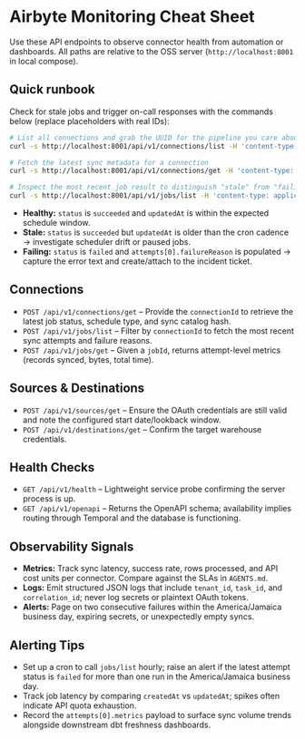 # Airbyte Monitoring Cheat Sheet

Use these API endpoints to observe connector health from automation or dashboards. All paths are relative to the OSS server (`http://localhost:8001` in local compose).

## Quick runbook

Check for stale jobs and trigger on-call responses with the commands below (replace placeholders with real IDs):

```bash
# List all connections and grab the UUID for the pipeline you care about
curl -s http://localhost:8001/api/v1/connections/list -H 'content-type: application/json' -d '{"workspaceId": "00000000-0000-0000-0000-000000000000"}' | jq '.connections[] | {name, connectionId, scheduleType}'

# Fetch the latest sync metadata for a connection
curl -s http://localhost:8001/api/v1/connections/get -H 'content-type: application/json' -d '{"connectionId": "<CONNECTION_ID>"}' | jq '{name: .name, schedule: .scheduleData, latestJobCreatedAt: .latestSyncJobCreatedAt}'

# Inspect the most recent job result to distinguish "stale" from "failing"
curl -s http://localhost:8001/api/v1/jobs/list -H 'content-type: application/json' -d '{"configTypes": ["sync"], "configId": "<CONNECTION_ID>", "pagination": {"pageSize": 1}}' | jq '.jobs[0] | {jobId, status, createdAt, updatedAt, attempts: [.attempts[] | {status, failureReason: .failureSummary?.failureReason}]}'
```

- **Healthy:** `status` is `succeeded` and `updatedAt` is within the expected schedule window.
- **Stale:** `status` is `succeeded` but `updatedAt` is older than the cron cadence → investigate scheduler drift or paused jobs.
- **Failing:** `status` is `failed` and `attempts[0].failureReason` is populated → capture the error text and create/attach to the incident ticket.

## Connections
- `POST /api/v1/connections/get` – Provide the `connectionId` to retrieve the latest job status, schedule type, and sync catalog hash.
- `POST /api/v1/jobs/list` – Filter by `connectionId` to fetch the most recent sync attempts and failure reasons.
- `POST /api/v1/jobs/get` – Given a `jobId`, returns attempt-level metrics (records synced, bytes, total time).

## Sources & Destinations
- `POST /api/v1/sources/get` – Ensure the OAuth credentials are still valid and note the configured start date/lookback window.
- `POST /api/v1/destinations/get` – Confirm the target warehouse credentials.

## Health Checks
- `GET /api/v1/health` – Lightweight service probe confirming the server process is up.
- `GET /api/v1/openapi` – Returns the OpenAPI schema; availability implies routing through Temporal and the database is functioning.

## Observability Signals
- **Metrics:** Track sync latency, success rate, rows processed, and API cost units per connector. Compare against the SLAs in `AGENTS.md`.
- **Logs:** Emit structured JSON logs that include `tenant_id`, `task_id`, and `correlation_id`; never log secrets or plaintext OAuth tokens.
- **Alerts:** Page on two consecutive failures within the America/Jamaica business day, expiring secrets, or unexpectedly empty syncs.

## Alerting Tips
- Set up a cron to call `jobs/list` hourly; raise an alert if the latest attempt status is `failed` for more than one run in the America/Jamaica business day.
- Track job latency by comparing `createdAt` vs `updatedAt`; spikes often indicate API quota exhaustion.
- Record the `attempts[0].metrics` payload to surface sync volume trends alongside downstream dbt freshness dashboards.
